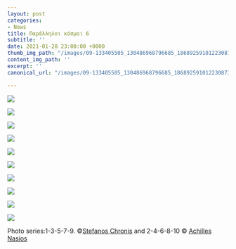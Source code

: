 ```yaml
---
layout: post
categories:
- News
title: Παράλληλοι κόσμοι 6
subtitle: ''
date: 2021-01-28 23:00:00 +0000
thumb_img_path: "/images/09-133405505_130486968796685_1868925910122308735_n.jpg"
content_img_path: ''
excerpt: ''
canonical_url: "/images/09-133405505_130486968796685_1868925910122308735_n.jpg"

---
```

![](/images/01-131534362_2835470433403635_4229891381135543202_n.jpg)

![](/images/02_mg_5848.jpg)

![](/images/03-130982141_627545891302984_2484358142914350254_n.jpg)

![](/images/04-10496180_10204384106585121_224413284254597_o.jpg)

![](/images/05-132286440_439024687285057_6297642514759805220_n.jpg)

![](/images/06-72713372_10220002416033096_4867234124408029184_o.jpg)

![](/images/07-132290021_418647672915728_5292005982434587513_n.jpg)

![](/images/08-16797824_10211852251484076_1175923675426558512_o.jpg)

![](/images/09-133405505_130486968796685_1868925910122308735_n.jpg)

![](/images/10_mg_9500.jpg)

Photo series:1-3-5-7-9. ©<a href="https://www.facebook.com/stefanos.chronis.1" target="blank">Stefanos Chronis</a>  and  2-4-6-8-10 © <a href="https://anikon.org/" target="blank">Achilles Nasios</a>